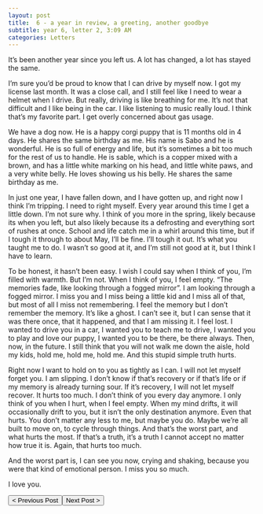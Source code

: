 ```yaml
---
layout: post
title:  6 - a year in review, a greeting, another goodbye
subtitle: year 6, letter 2, 3:09 AM
categories: Letters
---
```

It’s been another year since you left us. A lot has changed, a lot has stayed the same.

I’m sure you’d be proud to know that I can drive by myself now. I got my license last month. It was a close call, and I still feel like I need to wear a helmet when I drive. But really, driving is like breathing for me. It’s not that difficult and I like being in the car. I like listening to music really loud. I think that’s my favorite part. I get overly concerned about gas usage.

We have a dog now. He is a happy corgi puppy that is 11 months old in 4 days. He shares the same birthday as me. His name is Sabo and he is wonderful. He is so full of energy and life, but it’s sometimes a bit too much for the rest of us to handle. He is sable, which is a copper mixed with a brown, and has a little white marking on his head, and little white paws, and a very white belly. He loves showing us his belly. He shares the same birthday as me.

In just one year, I have fallen down, and I have gotten up, and right now I think I’m tripping. I need to right myself. Every year around this time I get a little down. I’m not sure why. I think of you more in the spring, likely because its when you left, but also likely because its a defrosting and everything sort of rushes at once. School and life catch me in a whirl around this time, but if I tough it through to about May, I’ll be fine. I’ll tough it out. It’s what you taught me to do. I wasn’t so good at it, and I’m still not good at it, but I think I have to learn.

To be honest, it hasn’t been easy. I wish I could say when I think of you, I’m filled with warmth. But I’m not. When I think of you, I feel empty. “The memories fade, like looking through a fogged mirror”. I am looking through a fogged mirror. I miss you and I miss being a little kid and I miss all of that, but most of all I miss not remembering. I feel the memory but I don’t remember the memory. It’s like a ghost. I can’t see it, but I can sense that it was there once, that it happened, and that I am missing it. I feel lost. I wanted to drive you in a car, I wanted you to teach me to drive, I wanted you to play and love our puppy, I wanted you to be there, be there always. Then, now, in the future. I still think that you will not walk me down the aisle, hold my kids, hold me, hold me, hold me. And this stupid simple truth hurts.

Right now I want to hold on to you as tightly as I can. I will not let myself forget you. I am slipping. I don’t know if that’s recovery or if that’s life or if my memory is already turning sour. If it’s recovery, I will not let myself recover. It hurts too much. I don’t think of you every day anymore. I only think of you when I hurt, when I feel empty. When my mind drifts, it will occasionally drift to you, but it isn’t the only destination anymore. Even that hurts. You don’t matter any less to me, but maybe you do. Maybe we’re all built to move on, to cycle through things. And that’s the worst part, and what hurts the most. If that’s a truth, it’s a truth I cannot accept no matter how true it is. Again, that hurts too much.

And the worst part is, I can see you now, crying and shaking, because you were that kind of emotional person. I miss you so much.

I love you.

<button class="prev" onclick="window.location.href = '/Letters/2014/03/12/In-Memory.html';"> < Previous Post</button><button class="next" onclick="window.location.href = '/Letters/2016/03/14/7-septembers-end.html';">Next Post > </button>
